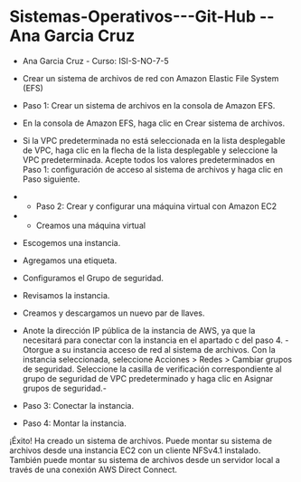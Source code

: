 # Sistemas-Operativos---Git-Hub -- Ana Garcia Cruz
- Ana Garcia Cruz - Curso: ISI-S-NO-7-5

-	Crear un sistema de archivos de red con Amazon Elastic File System (EFS)
-	Paso 1: Crear un sistema de archivos en la consola de Amazon EFS.
-	En la consola de Amazon EFS, haga clic en Crear sistema de archivos.
-	Si la VPC predeterminada no está seleccionada en la lista desplegable de VPC, haga clic en la flecha de la lista desplegable y seleccione la VPC predeterminada. Acepte todos los valores predeterminados en Paso 1: configuración de acceso al sistema de archivos y haga clic en Paso siguiente.
-	-	Paso 2: Crear y configurar una máquina virtual con Amazon EC2
-	-	Creamos una máquina virtual
-	Escogemos una instancia. 
-	Agregamos una etiqueta. 
-	Configuramos el Grupo de seguridad. 
-	Revisamos la instancia. 
-	Creamos y descargamos un nuevo par de llaves.
-	Anote la dirección IP pública de la instancia de AWS, ya que la necesitará para conectar con la instancia en el apartado c del paso 4.
-Otorgue a su instancia acceso de red al sistema de archivos. Con la instancia seleccionada, seleccione Acciones > Redes > Cambiar grupos de seguridad.
Seleccione la casilla de verificación correspondiente al grupo de seguridad de VPC predeterminado y haga clic en Asignar grupos de seguridad.-
- Paso 3: Conectar la instancia.
- Paso 4: Montar la instancia.

 ¡Éxito!
Ha creado un sistema de archivos. Puede montar su sistema de archivos desde una instancia EC2 con un cliente NFSv4.1 instalado. También puede montar su sistema de archivos desde un servidor local a través de una conexión AWS Direct Connect.




